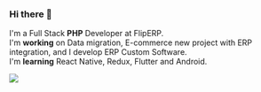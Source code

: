 ### Hi there 👋

I'm a Full Stack <b>PHP</b> Developer at FlipERP.
</br>
I'm <b>working</b> on Data migration, E-commerce new project with ERP integration, and I develop ERP Custom Software.
</br>
I'm <b>learning</b> React Native, Redux, Flutter and Android.

<a href="https://www.linkedin.com/in/alissoonluan"><img src="https://img.shields.io/badge/-Alisson%20Luan-blue?style=flat-square&amp;logo=Linkedin&amp;logoColor=white&amp;link=hhttps://www.linkedin.com/in/alissoonluan" style="max-width:100%;"></a>




